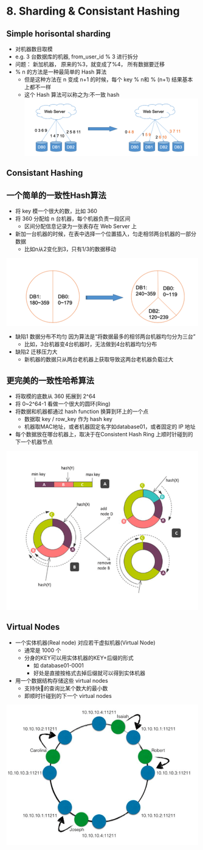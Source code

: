 # 8. Sharding & Consistant Hashing

## Simple horisontal sharding
- 对机器数目取模
- e.g. 3 台数据库的机器, from_user_id % 3 进行拆分
- 问题： 新加机器， 原来的%3，就变成了%4， 所有数据要迁移
- % n 的方法是一种最简单的 Hash 算法  
	* 但是这种方法在 n 变成 n+1 的时候，每个 key % n和 % (n+1) 结果基本上都不一样 
	*  这个 Hash 算法可以称之为:不一致 hash
![](/assets/Simple_hashing_rehashing.png)
  
## Consistant Hashing

## 一个简单的一致性Hash算法  
- 将 key 模一个很大的数，比如 360  
- 将 360 分配给 n 台机器，每个机器负责一段区间  
	* 区间分配信息记录为一张表存在 Web Server 上  
- 新加一台机器的时候，在表中选择一个位置插入，匀走相邻两台机器的一部分数据
	* 比如n从2变化到3，只有1/3的数据移动

![](/assets/improved_simple_hashing.png)

- 缺陷1 数据分布不均匀 因为算法是“将数据最多的相邻两台机器均匀分为三台”
	* 比如，3台机器变4台机器时，无法做到4台机器均匀分布
- 缺陷2 迁移压力大 
	* 新机器的数据只从两台老机器上获取导致这两台老机器负载过大

## 更完美的一致性哈希算法

-   将取模的底数从 360 拓展到 2^64
-   将 0~2^64-1 看做一个很大的圆环(Ring)
-   将数据和机器都通过 hash function 换算到环上的一个点
	* 数据取 key / row_key 作为 hash key  
	* 机器取MAC地址，或者机器固定名字如database01，或者固定的 IP 地址  
- 每个数据放在哪台机器上，取决于在Consistent Hash Ring 上顺时针碰到的 下一个机器节点

![](/assets/consistent_hashing.png)
## Virtual Nodes
-   一个实体机器(Real node) 对应若干虚拟机器(Virtual Node)
	* 通常是 1000 个  
	* 分身的KEY可以用实体机器的KEY+后缀的形式
		* 如 database01-0001  
		* 好处是直接按格式去掉后缀就可以得到实体机器
- 用一个数据结构存储这些 virtual nodes
	* 支持快􏰀的查询比某个数大的最小数 
	* 即顺时针碰到的下一个 virtual nodes

![](/assets/virtual_nodes.png)